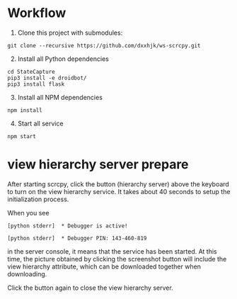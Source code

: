 # Workflow
1. Clone this project with submodules:
```
git clone --recursive https://github.com/dxxhjk/ws-scrcpy.git
```
2. Install all Python dependencies
```
cd StateCapture
pip3 install -e droidbot/
pip3 install flask
```
3. Install all NPM dependencies
```
npm install
```
4. Start all service 
```
npm start
```

# view hierarchy server prepare
After starting scrcpy, click the button (hierarchy server) above the keyboard to turn on the view hierarchy service. It takes about 40 seconds to setup the initialization process. 

When you see 
```
[python stderr]  * Debugger is active!

[python stderr]  * Debugger PIN: 143-460-819
```
in the server console, it means that the service has been started. At this time, the picture obtained by clicking the screenshot button will include the view hierarchy attribute, which can be downloaded together when downloading.

Click the button again to close the view hierarchy server.
